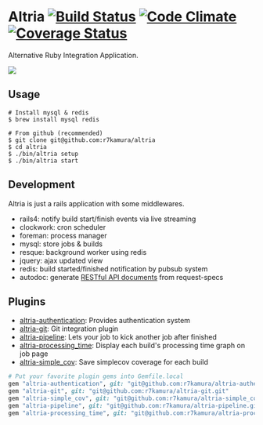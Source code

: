 # Altria [![Build Status](https://travis-ci.org/r7kamura/altria.png?branch=master)](https://travis-ci.org/r7kamura/altria) [![Code Climate](https://codeclimate.com/github/r7kamura/altria.png)](https://codeclimate.com/github/r7kamura/altria) [![Coverage Status](https://coveralls.io/repos/r7kamura/altria/badge.png)](https://coveralls.io/r/r7kamura/altria)
Alternative Ruby Integration Application.

![](http://gifzo.net/f2zmQFtkzv.gif)

## Usage
```
# Install mysql & redis
$ brew install mysql redis

# From github (recommended)
$ git clone git@github.com:r7kamura/altria
$ cd altria
$ ./bin/altria setup
$ ./bin/altria start
```

## Development
Altria is just a rails application with some middlewares.

* rails4: notify build start/finish events via live streaming
* clockwork: cron scheduler
* foreman: process manager
* mysql: store jobs & builds
* resque: background worker using redis
* jquery: ajax updated view
* redis: build started/finished notification by pubsub system
* autodoc: generate [RESTful API documents](https://github.com/r7kamura/altria/blob/master/doc) from request-specs

## Plugins
* [altria-authentication](https://github.com/r7kamura/altria-authentication): Provides authentication system
* [altria-git](https://github.com/r7kamura/altria-git): Git integration plugin
* [altria-pipeline](https://github.com/r7kamura/altria-pipeline): Lets your job to kick another job after finished
* [altria-processing_time](https://github.com/r7kamura/altria-processing_time): Display each build's processing time graph on job page
* [altria-simple_cov](https://github.com/r7kamura/altria-simple_cov): Save simplecov coverage for each build

```ruby
# Put your favorite plugin gems into Gemfile.local
gem "altria-authentication", git: "git@github.com:r7kamura/altria-authentication.git"
gem "altria-git", git: "git@github.com:r7kamura/altria-git.git"
gem "altria-simple_cov", git: "git@github.com:r7kamura/altria-simple_cov.git"
gem "altria-pipeline", git: "git@github.com:r7kamura/altria-pipeline.git"
gem "altria-processing_time", git: "git@github.com:r7kamura/altria-processing_time.git"
```

